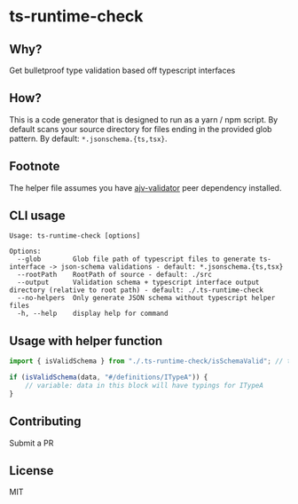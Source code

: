 # ts-runtime-check

## Why?

Get bulletproof type validation based off typescript interfaces

## How?

This is a code generator that is designed to run as a yarn / npm script. By default scans your source directory for files ending in the provided glob pattern. By default: `*.jsonschema.{ts,tsx}`.

## Footnote

The helper file assumes you have [ajv-validator](https://github.com/ajv-validator/ajv) peer dependency installed.

## CLI usage

```
Usage: ts-runtime-check [options]

Options:
  --glob        Glob file path of typescript files to generate ts-interface -> json-schema validations - default: *.jsonschema.{ts,tsx}
  --rootPath    RootPath of source - default: ./src
  --output      Validation schema + typescript interface output directory (relative to root path) - default: ./.ts-runtime-check
  --no-helpers  Only generate JSON schema without typescript helper files
  -h, --help    display help for command
```

## Usage with helper function

```typescript
import { isValidSchema } from "./.ts-runtime-check/isSchemaValid"; // this is autogenerated by the CLI as a helper file

if (isValidSchema(data, "#/definitions/ITypeA")) {
    // variable: data in this block will have typings for ITypeA
}
```

## Contributing

Submit a PR

## License

MIT
